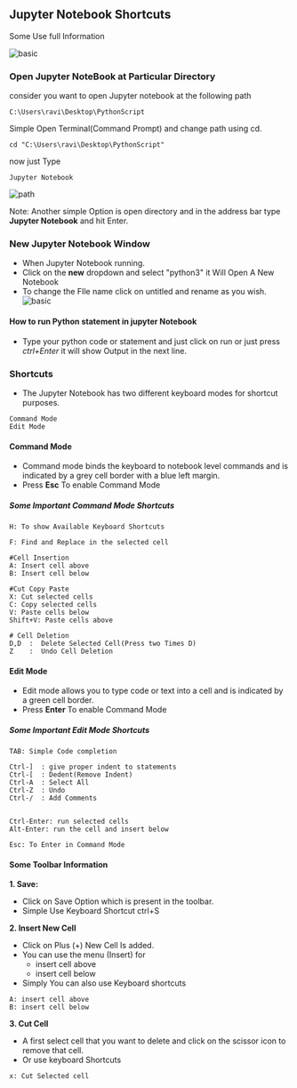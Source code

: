## Jupyter Notebook Shortcuts

Some Use full Information

![basic](https://github.com/chavarera/PythonScript/blob/master/MachineLearning/JupyterNotebook/img/basics.png)

### Open Jupyter NoteBook at Particular Directory

consider you want to open Jupyter notebook at the following path
```
C:\Users\ravi\Desktop\PythonScript
```

Simple Open Terminal(Command Prompt) and change path using cd.
```
cd "C:\Users\ravi\Desktop\PythonScript"
``` 

now just Type 
```
Jupyter Notebook
```

![path](https://github.com/chavarera/PythonScript/blob/master/MachineLearning/JupyterNotebook/img/path.png)

Note: Another simple Option is open directory and in the address bar type  **Jupyter Notebook** and hit Enter.



### New Jupyter Notebook Window

- When Jupyter Notebook running.
- Click on the **new** dropdown and select "python3" it Will Open A New Notebook
- To change the FIle name click on untitled and rename as you wish.
![basic](https://github.com/chavarera/PythonScript/blob/master/MachineLearning/JupyterNotebook/img/newfile.png)


#### How to run Python statement in jupyter Notebook
- Type your python code or statement and just click on run or just press *ctrl+Enter* it will show Output in the next line.


### Shortcuts
- The Jupyter Notebook has two different keyboard modes for shortcut purposes.

```
Command Mode
Edit Mode
```
#### Command Mode
- Command mode binds the keyboard to notebook level commands and is indicated by a grey cell border with a blue left margin.
- Press **Esc** To enable Command Mode

##### Some Important Command Mode Shortcuts
```
H: To show Available Keyboard Shortcuts

F: Find and Replace in the selected cell

#Cell Insertion
A: Insert cell above
B: Insert cell below

#Cut Copy Paste
X: Cut selected cells
C: Copy selected cells
V: Paste cells below
Shift+V: Paste cells above

# Cell Deletion
D,D  :  Delete Selected Cell(Press two Times D)
Z    :  Undo Cell Deletion
```

#### Edit Mode
- Edit mode allows you to type code or text into a cell and is indicated by a green cell border.
- Press **Enter** To enable Command Mode

##### Some Important Edit Mode Shortcuts
```
TAB: Simple Code completion

Ctrl-]  : give proper indent to statements
Ctrl-[  : Dedent(Remove Indent)
Ctrl-A  : Select All
Ctrl-Z  : Undo
Ctrl-/  : Add Comments


Ctrl-Enter: run selected cells
Alt-Enter: run the cell and insert below

Esc: To Enter in Command Mode
```


#### Some Toolbar Information

**1. Save:**
- Click on Save Option which is present in the toolbar.
- Simple Use Keyboard Shortcut ctrl+S

**2. Insert New Cell**
- Click on Plus (+) New Cell Is added.
- You can use the menu (Insert) for 
    - insert cell above
    - insert cell below
- Simply You can also use Keyboard shortcuts
```
A: insert cell above
B: insert cell below
```

**3. Cut Cell**
- A first select cell that you want to delete and click on the scissor icon to remove that cell.
- Or use keyboard Shortcuts
```
x: Cut Selected cell 
```
